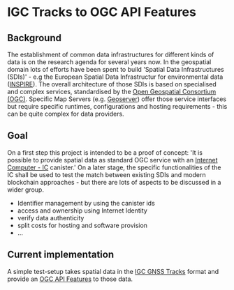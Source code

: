 # IGC Tracks to OGC API Features

## Background
The establishment of common data infrastructures for different kinds of data is on the research agenda for several years now. In the geospatial domain lots of efforts have been spent to build 'Spatial Data Infrastructures (SDIs)' - e.g the European Spatial Data Infrastructur for environmental data ([INSPIRE](https://inspire.ec.europa.eu/)). 
The overall architecture of those SDIs is based on specialised and complex services, standardised by the [Open Geospatial Consortium (OGC)](https://www.ogc.org/). Specific Map Servers (e.g. [Geoserver](https://geoserver.org/)) offer those service interfaces but require specific runtimes, configurations and hosting requirements - this can be quite complex for data providers.

## Goal
On a first step this project is intended to be a proof of concept: 'It is possible to provide spatial data as standard OGC service with an [Internet Computer - IC](https://internetcomputer.org/) canister.'
On a later stage, the specific functionalities of the IC shall be used to test the match between existing SDIs and modern blockchain approaches - but there are lots of aspects to be discussed in a wider group. 

- Identifier management by using the canister ids
- access and ownership using Internet Identity
- verify data authenticity
- split costs for hosting and software provision 
- ...

## Current implementation
A simple test-setup takes spatial data in the [IGC GNSS Tracks](https://en.wikipedia.org/wiki/IGC_(file_format)) format and provide an [OGC API Features](https://www.ogc.org/standards/ogcapi-features) to those data. 


